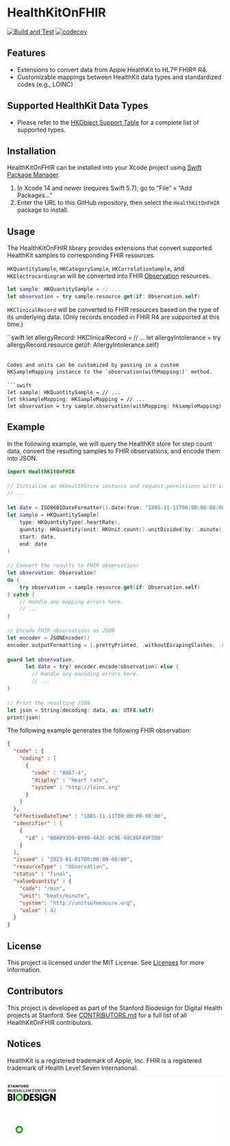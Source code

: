 <!--
                  
This source file is part of the HealthKitOnFHIR open source project

SPDX-FileCopyrightText: 2022 Stanford University and the project authors (see CONTRIBUTORS.md)

SPDX-License-Identifier: MIT
             
-->

# HealthKitOnFHIR

[![Build and Test](https://github.com/StanfordBDHG/HealthKitOnFHIR/actions/workflows/build-and-test.yml/badge.svg)](https://github.com/StanfordBDHG/HealthKitOnFHIR/actions/workflows/build-and-test.yml)
[![codecov](https://codecov.io/gh/StanfordBDHG/HealthKitOnFHIR/branch/main/graph/badge.svg?token=17BMMYE3AC)](https://codecov.io/gh/StanfordBDHG/HealthKitOnFHIR)

## Features
- Extensions to convert data from Apple HealthKit to HL7® FHIR® R4.
- Customizable mappings between HealthKit data types and standardized codes (e.g., LOINC)

## Supported HealthKit Data Types
- Please refer to the [HKObject Support Table](Documentation/SUPPORT_TABLE.md) for a complete list of supported types.

## Installation
HealthKitOnFHIR can be installed into your Xcode project using [Swift Package Manager](https://github.com/apple/swift-package-manager).

1. In Xcode 14 and newer (requires Swift 5.7), go to “File” » “Add Packages...”
2. Enter the URL to this GitHub repository, then select the `HealthKitOnFHIR` package to install.

## Usage

The HealthKitOnFHIR library provides extensions that convert supported HealthKit samples to corresponding FHIR resources.

`HKQuantitySample`, `HKCategorySample`, `HKCorrelationSample`, and `HKElectrocardiogram` will be converted into FHIR [Observation](https://hl7.org/fhir/R4/observation.html) resources.

```swift
let sample: HKQuantitySample = // ...
let observation = try sample.resource.get(if: Observation.self)
```

`HKClinicalRecord` will be converted to FHIR resources based on the type of its underlying data. (Only records encoded in FHIR R4 are supported at this time.)

``swift
let allergyRecord: HKClinicalRecord = // ...
let allergyIntolerance = try allergyRecord.resource.get(if: AllergyIntolerance.self)
```

Codes and units can be customized by passing in a custom HKSampleMapping instance to the `observation(withMapping:)` method.

```swift
let sample: HKQuantitySample = // ...
let hksampleMapping: HKSampleMapping = // ...
let observation = try sample.observation(withMapping: hksampleMapping)
```

## Example

In the following example, we will query the HealthKit store for step count data, convert the resulting samples to FHIR observations, and encode them into JSON.

```swift
import HealthKitOnFHIR

// Initialize an HKHealthStore instance and request permissions with it
// ...

let date = ISO8601DateFormatter().date(from: "1885-11-11T00:00:00-08:00") ?? .now
let sample = HKQuantitySample(
    type: HKQuantityType(.heartRate),
    quantity: HKQuantity(unit: HKUnit.count().unitDivided(by: .minute()), doubleValue: 42.0),
    start: date,
    end: date
)

// Convert the results to FHIR observations
let observation: Observation?
do {
    try observation = sample.resource.get(if: Observation.self)
} catch {
    // Handle any mapping errors here.
    // ...
}

// Encode FHIR observations as JSON
let encoder = JSONEncoder()
encoder.outputFormatting = [.prettyPrinted, .withoutEscapingSlashes, .sortedKeys]

guard let observation, 
      let data = try? encoder.encode(observation) else {
        // Handle any encoding errors here.
        // ...
}

// Print the resulting JSON
let json = String(decoding: data, as: UTF8.self)
print(json)
```

The following example generates the following FHIR observation:

```json
{
  "code" : {
    "coding" : [
      {
        "code" : "8867-4",
        "display" : "Heart rate",
        "system" : "http://loinc.org"
      }
    ]
  },
  "effectiveDateTime" : "1885-11-11T00:00:00-08:00",
  "identifier" : [
    {
      "id" : "8BA093D9-B99B-4A3C-8C9E-98C86F49F5D8"
    }
  ],
  "issued" : "2023-01-01T00:00:00-08:00",
  "resourceType" : "Observation",
  "status" : "final",
  "valueQuantity" : {
    "code": "/min",
    "unit": "beats/minute",
    "system": "http://unitsofmeasure.org",
    "value" : 42
  }
}
```

## License
This project is licensed under the MIT License. See [Licenses](https://github.com/StanfordBDHG/HealthKitOnFHIR/tree/main/LICENSES) for more information.


## Contributors
This project is developed as part of the Stanford Biodesign for Digital Health projects at Stanford.
See [CONTRIBUTORS.md](https://github.com/StanfordBDHG/HealthKitOnFHIR/tree/main/CONTRIBUTORS.md) for a full list of all HealthKitOnFHIR contributors.


## Notices
HealthKit is a registered trademark of Apple, Inc.
FHIR is a registered trademark of Health Level Seven International.

![Stanford Byers Center for Biodesign Logo](https://raw.githubusercontent.com/StanfordBDHG/.github/main/assets/biodesign-footer-light.png#gh-light-mode-only)
![Stanford Byers Center for Biodesign Logo](https://raw.githubusercontent.com/StanfordBDHG/.github/main/assets/biodesign-footer-dark.png#gh-dark-mode-only)
